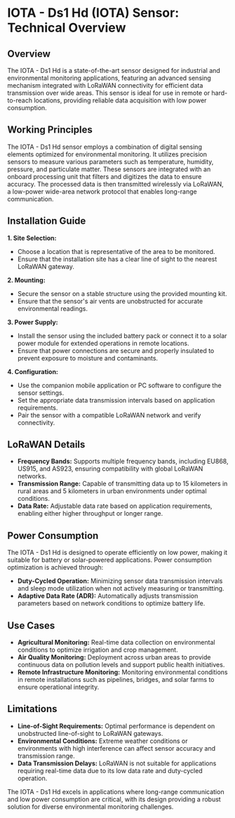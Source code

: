 # IOTA - Ds1 Hd (IOTA) Sensor: Technical Overview

## Overview

The IOTA - Ds1 Hd is a state-of-the-art sensor designed for industrial and environmental monitoring applications, featuring an advanced sensing mechanism integrated with LoRaWAN connectivity for efficient data transmission over wide areas. This sensor is ideal for use in remote or hard-to-reach locations, providing reliable data acquisition with low power consumption.

## Working Principles

The IOTA - Ds1 Hd sensor employs a combination of digital sensing elements optimized for environmental monitoring. It utilizes precision sensors to measure various parameters such as temperature, humidity, pressure, and particulate matter. These sensors are integrated with an onboard processing unit that filters and digitizes the data to ensure accuracy. The processed data is then transmitted wirelessly via LoRaWAN, a low-power wide-area network protocol that enables long-range communication.

## Installation Guide

**1. Site Selection:**
   - Choose a location that is representative of the area to be monitored.
   - Ensure that the installation site has a clear line of sight to the nearest LoRaWAN gateway.

**2. Mounting:**
   - Secure the sensor on a stable structure using the provided mounting kit.
   - Ensure that the sensor's air vents are unobstructed for accurate environmental readings.

**3. Power Supply:**
   - Install the sensor using the included battery pack or connect it to a solar power module for extended operations in remote locations.
   - Ensure that power connections are secure and properly insulated to prevent exposure to moisture and contaminants.

**4. Configuration:**
   - Use the companion mobile application or PC software to configure the sensor settings.
   - Set the appropriate data transmission intervals based on application requirements.
   - Pair the sensor with a compatible LoRaWAN network and verify connectivity.

## LoRaWAN Details

- **Frequency Bands:** Supports multiple frequency bands, including EU868, US915, and AS923, ensuring compatibility with global LoRaWAN networks.
- **Transmission Range:** Capable of transmitting data up to 15 kilometers in rural areas and 5 kilometers in urban environments under optimal conditions.
- **Data Rate:** Adjustable data rate based on application requirements, enabling either higher throughput or longer range.

## Power Consumption

The IOTA - Ds1 Hd is designed to operate efficiently on low power, making it suitable for battery or solar-powered applications. Power consumption optimization is achieved through:

- **Duty-Cycled Operation:** Minimizing sensor data transmission intervals and sleep mode utilization when not actively measuring or transmitting.
- **Adaptive Data Rate (ADR):** Automatically adjusts transmission parameters based on network conditions to optimize battery life.

## Use Cases

- **Agricultural Monitoring:** Real-time data collection on environmental conditions to optimize irrigation and crop management.
- **Air Quality Monitoring:** Deployment across urban areas to provide continuous data on pollution levels and support public health initiatives.
- **Remote Infrastructure Monitoring:** Monitoring environmental conditions in remote installations such as pipelines, bridges, and solar farms to ensure operational integrity.

## Limitations

- **Line-of-Sight Requirements:** Optimal performance is dependent on unobstructed line-of-sight to LoRaWAN gateways.
- **Environmental Conditions:** Extreme weather conditions or environments with high interference can affect sensor accuracy and transmission range.
- **Data Transmission Delays:** LoRaWAN is not suitable for applications requiring real-time data due to its low data rate and duty-cycled operation.

The IOTA - Ds1 Hd excels in applications where long-range communication and low power consumption are critical, with its design providing a robust solution for diverse environmental monitoring challenges.